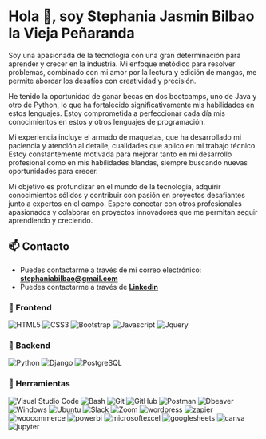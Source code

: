 # Hola 👋, soy Stephania Jasmin Bilbao la Vieja Peñaranda

Soy una apasionada de la tecnología con una gran determinación para aprender y crecer en la industria. Mi enfoque metódico para resolver problemas, combinado con mi amor por la lectura y edición de mangas, me permite abordar los desafíos con creatividad y precisión.

He tenido la oportunidad de ganar becas en dos bootcamps, uno de Java y otro de Python, lo que ha fortalecido significativamente mis habilidades en estos lenguajes. Estoy comprometida a perfeccionar cada día mis conocimientos en estos y otros lenguajes de programación.

Mi experiencia incluye el armado de maquetas, que ha desarrollado mi paciencia y atención al detalle, cualidades que aplico en mi trabajo técnico. Estoy constantemente motivada para mejorar tanto en mi desarrollo profesional como en mis habilidades blandas, siempre buscando nuevas oportunidades para crecer.

Mi objetivo es profundizar en el mundo de la tecnología, adquirir conocimientos sólidos y contribuir con pasión en proyectos desafiantes junto a expertos en el campo. Espero conectar con otros profesionales apasionados y colaborar en proyectos innovadores que me permitan seguir aprendiendo y creciendo.

## 📫 Contacto

- Puedes contactarme a través de mi correo electrónico: **<stephaniabilbao@gmail.com>**
- Puedes contactarme a través de **[Linkedin](https://www.linkedin.com/in/stephania-bilbao-la-vieja-pe%C3%B1aranda/)**

### 🎨 Frontend

![HTML5](https://img.shields.io/badge/HTML5-E34F26?style=for-the-badge&logo=html5&logoColor=white) ![CSS3](https://img.shields.io/badge/CSS3-1572B6?style=for-the-badge&logo=css3&logoColor=white) ![Bootstrap](https://img.shields.io/badge/Bootstrap-563D7C?style=for-the-badge&logo=bootstrap&logoColor=white) ![Javascript](https://img.shields.io/badge/Javascript-323330?style=for-the-badge&logo=javascript&logoColor=F7DF1E) ![Jquery](https://img.shields.io/badge/jQuery-0769AD?style=for-the-badge&logo=jquery&logoColor=white)

### 🔨 Backend

![Python](https://img.shields.io/badge/Python-3776AB?style=for-the-badge&logo=python&logoColor=white) ![Django](https://img.shields.io/badge/Django-092E20?style=for-the-badge&logo=django&logoColor=white) ![PostgreSQL](https://img.shields.io/badge/PostgreSQL-316192?style=for-the-badge&logo=postgresql&logoColor=white)


### 📎 Herramientas

![Visual Studio Code](https://img.shields.io/badge/Visual%20Studio%20Code-007ACC?style=for-the-badge&logo=visual-studio-code&logoColor=white) ![Bash](https://img.shields.io/badge/Bash-121011?style=for-the-badge&logo=gnu-bash&logoColor=white) ![Git](https://img.shields.io/badge/git-%23F05033.svg?style=for-the-badge&logo=git&logoColor=white) ![GitHub](https://img.shields.io/badge/github-%23121011.svg?style=for-the-badge&logo=github&logoColor=white) ![Postman](https://img.shields.io/badge/Postman-FF6C37?style=for-the-badge&logo=postman&logoColor=white) ![Dbeaver](https://img.shields.io/badge/DBeaver-EE0000?style=for-the-badge&logo=dbeaver&logoColor=white) ![Windows](https://img.shields.io/badge/Windows-0078D6?style=for-the-badge&logo=windows&logoColor=white) ![Ubuntu](https://img.shields.io/badge/Ubuntu-E95420?style=for-the-badge&logo=ubuntu&logoColor=white) ![Slack](https://img.shields.io/badge/Slack-4A154B?style=for-the-badge&logo=slack&logoColor=white) ![Zoom](https://img.shields.io/badge/Zoom-2D8CFF?style=for-the-badge&logo=zoom&logoColor=white) ![wordpress](https://img.shields.io/badge/wordpress-21759B?style=for-the-badge&logo=wordpress&logoColor=white) ![zapier](https://img.shields.io/badge/zapier-FF4F00?style=for-the-badge&logo=zapier&logoColor=white) ![woocommerce](https://img.shields.io/badge/woocommerce-96588A?style=for-the-badge&logo=woocommerce&logoColor=white) ![powerbi](https://img.shields.io/badge/powerbi-F2C811?style=for-the-badge&logo=powerbi&logoColor=white) ![microsoftexcel](https://img.shields.io/badge/microsoftexcel-217346?style=for-the-badge&logo=microsoftexcel&logoColor=white) ![googlesheets](https://img.shields.io/badge/googlesheets-34A853?style=for-the-badge&logo=googlesheets&logoColor=white) ![canva](https://img.shields.io/badge/canva-00C4CC?style=for-the-badge&logo=canva&logoColor=white) ![jupyter](https://img.shields.io/badge/jupyter-F37626?style=for-the-badge&logo=jupyter&logoColor=white)



